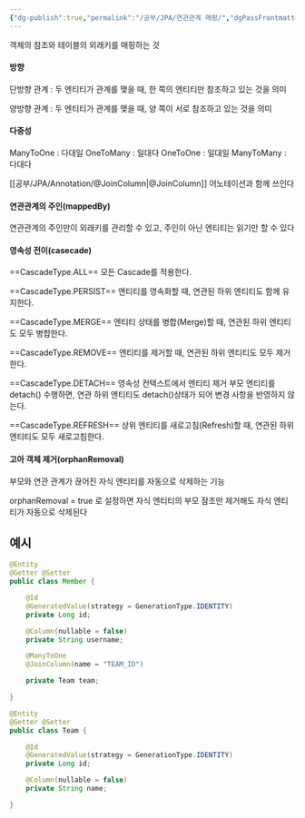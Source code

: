 ```yaml
---
{"dg-publish":true,"permalink":"/공부/JPA/연관관계 매핑/","dgPassFrontmatter":true}
---
```



객체의 참조와 테이블의 외래키를 매핑하는 것

#### 방향
단방향 관계 : 두 엔티티가 관계를 맺을 때, 한 쪽의 엔티티만 참조하고 있는 것을 의미

양방향 관계 : 두 엔티티가 관계를 맺을 때, 양 쪽이 서로 참조하고 있는 것을 의미

#### 다중성
ManyToOne : 다대일
OneToMany : 일대다
OneToOne : 일대일
ManyToMany : 다대다

[[공부/JPA/Annotation/@JoinColumn\|@JoinColumn]] 어노테이션과 함께 쓰인다

#### 연관관계의 주인(mappedBy)
연관관계의 주인만이 외래키를 관리할 수 있고, 주인이 아닌 엔티티는 읽기만 할 수 있다

#### 영속성 전이(casecade)
==CascadeType.ALL==
모든 Cascade를 적용한다.

==CascadeType.PERSIST==
엔티티를 영속화할 때, 연관된 하위 엔티티도 함께 유지한다.

==CascadeType.MERGE==
엔티티 상태를 병합(Merge)할 때, 연관된 하위 엔티티도 모두 병합한다.

==CascadeType.REMOVE==
엔티티를 제거할 때, 연관된 하위 엔티티도 모두 제거한다.

==CascadeType.DETACH==
영속성 컨텍스트에서 엔티티 제거
부모 엔티티를 detach() 수행하면, 연관 하위 엔티티도 detach()상태가 되어 변경 사항을 반영하지 않는다.

==CascadeType.REFRESH==
상위 엔티티를 새로고침(Refresh)할 때, 연관된 하위 엔티티도 모두 새로고침한다.

#### 고아 객체 제거(orphanRemoval)
부모와 연관 관계가 끊어진 자식 엔티티를 자동으로 삭제하는 기능

orphanRemoval = true 로 설정하면 자식 엔티티의 부모 잠조만 제거해도 자식 엔티티가 자동으로 삭제된다

## 예시
````java
@Entity
@Getter @Setter
public class Member {

    @Id
    @GeneratedValue(strategy = GenerationType.IDENTITY)
    private Long id;

    @Column(nullable = false)
    private String username;

    @ManyToOne
    @JoinColumn(name = "TEAM_ID")

    private Team team;

}
````

````java
@Entity
@Getter @Setter
public class Team {

    @Id
    @GeneratedValue(strategy = GenerationType.IDENTITY)
    private Long id;

    @Column(nullable = false)
    private String name;

}
````